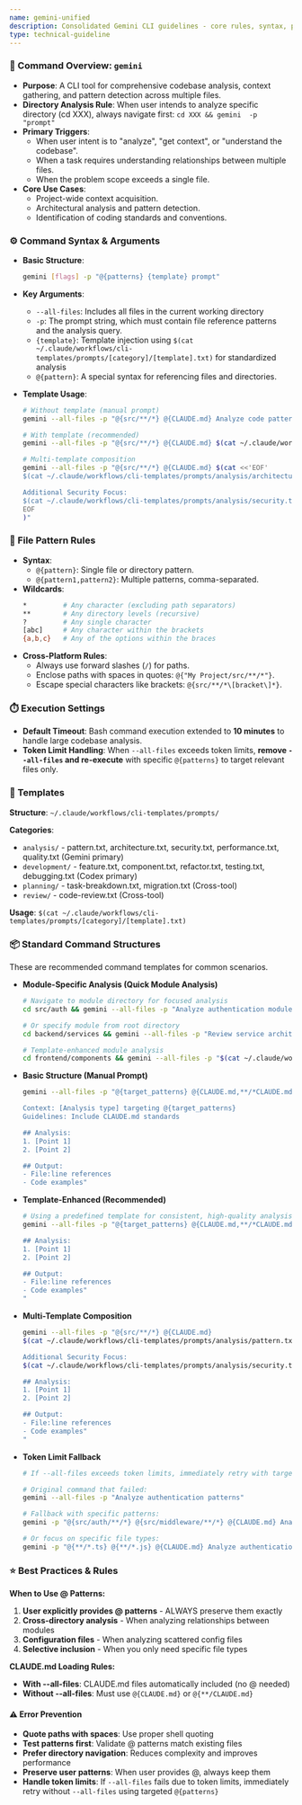 ```yaml
---
name: gemini-unified
description: Consolidated Gemini CLI guidelines - core rules, syntax, patterns, templates, and best practices
type: technical-guideline
---
```


### 🚀 Command Overview: `gemini`

-   **Purpose**: A CLI tool for comprehensive codebase analysis, context gathering, and pattern detection across multiple files.
-   **Directory Analysis Rule**: When user intends to analyze specific directory (cd XXX), always navigate first: `cd XXX && gemini  -p "prompt"`
-   **Primary Triggers**:
    -   When user intent is to "analyze", "get context", or "understand the codebase".
    -   When a task requires understanding relationships between multiple files.
    -   When the problem scope exceeds a single file.
-   **Core Use Cases**:
    -   Project-wide context acquisition.
    -   Architectural analysis and pattern detection.
    -   Identification of coding standards and conventions.

### ⚙️ Command Syntax & Arguments

-   **Basic Structure**:
    ```bash
    gemini [flags] -p "@{patterns} {template} prompt"
    ```
-   **Key Arguments**:
    -   `--all-files`: Includes all files in the current working directory
    -   `-p`: The prompt string, which must contain file reference patterns and the analysis query.
    -   `{template}`: Template injection using `$(cat ~/.claude/workflows/cli-templates/prompts/[category]/[template].txt)` for standardized analysis
    -   `@{pattern}`: A special syntax for referencing files and directories.

-   **Template Usage**:
    ```bash
    # Without template (manual prompt)
    gemini --all-files -p "@{src/**/*} @{CLAUDE.md} Analyze code patterns and conventions"
    
    # With template (recommended)
    gemini --all-files -p "@{src/**/*} @{CLAUDE.md} $(cat ~/.claude/workflows/cli-templates/prompts/analysis/pattern.txt)"
    
    # Multi-template composition
    gemini --all-files -p "@{src/**/*} @{CLAUDE.md} $(cat <<'EOF'
    $(cat ~/.claude/workflows/cli-templates/prompts/analysis/architecture.txt)
    
    Additional Security Focus:
    $(cat ~/.claude/workflows/cli-templates/prompts/analysis/security.txt)
    EOF
    )"
    ```


### 📂 File Pattern Rules

-   **Syntax**:
    -   `@{pattern}`: Single file or directory pattern.
    -   `@{pattern1,pattern2}`: Multiple patterns, comma-separated.
-   **Wildcards**:
    ```bash
    *         # Any character (excluding path separators)
    **        # Any directory levels (recursive)
    ?         # Any single character
    [abc]     # Any character within the brackets
    {a,b,c}   # Any of the options within the braces
    ```
-   **Cross-Platform Rules**:
    -   Always use forward slashes (`/`) for paths.
    -   Enclose paths with spaces in quotes: `@{"My Project/src/**/*"}`.
    -   Escape special characters like brackets: `@{src/**/*\[bracket\]*}`.

### ⏱️ Execution Settings

-   **Default Timeout**: Bash command execution extended to **10 minutes** to handle large codebase analysis.
-   **Token Limit Handling**: When `--all-files` exceeds token limits, **remove `--all-files` and re-execute** with specific `@{patterns}` to target relevant files only.


###  📁 Templates

**Structure**: `~/.claude/workflows/cli-templates/prompts/`

**Categories**:
- `analysis/` - pattern.txt, architecture.txt, security.txt, performance.txt, quality.txt (Gemini primary)
- `development/` - feature.txt, component.txt, refactor.txt, testing.txt, debugging.txt (Codex primary)
- `planning/` - task-breakdown.txt, migration.txt (Cross-tool)
- `review/` - code-review.txt (Cross-tool)

**Usage**: `$(cat ~/.claude/workflows/cli-templates/prompts/[category]/[template].txt)`


### 📦 Standard Command Structures

These are recommended command templates for common scenarios.

-   **Module-Specific Analysis (Quick Module Analysis)**
    ```bash
    # Navigate to module directory for focused analysis
    cd src/auth && gemini --all-files -p "Analyze authentication module patterns and implementation"
    
    # Or specify module from root directory
    cd backend/services && gemini --all-files -p "Review service architecture and dependencies"
    
    # Template-enhanced module analysis
    cd frontend/components && gemini --all-files -p "$(cat ~/.claude/workflows/cli-templates/prompts/analysis/pattern.txt)"
    ```

-   **Basic Structure (Manual Prompt)**
    ```bash
    gemini --all-files -p "@{target_patterns} @{CLAUDE.md,**/*CLAUDE.md}

    Context: [Analysis type] targeting @{target_patterns}
    Guidelines: Include CLAUDE.md standards

    ## Analysis:
    1. [Point 1]
    2. [Point 2]

    ## Output:
    - File:line references
    - Code examples"
    ```

-   **Template-Enhanced (Recommended)**
    ```bash
    # Using a predefined template for consistent, high-quality analysis
    gemini --all-files -p "@{target_patterns} @{CLAUDE.md,**/*CLAUDE.md} $(cat ~/.claude/workflows/cli-templates/prompts/[category]/[template].txt)

    ## Analysis:
    1. [Point 1]
    2. [Point 2]

    ## Output:
    - File:line references
    - Code examples"
    "
    ```

-   **Multi-Template Composition**
    ```bash
    gemini --all-files -p "@{src/**/*} @{CLAUDE.md} 
    $(cat ~/.claude/workflows/cli-templates/prompts/analysis/pattern.txt)

    Additional Security Focus:
    $(cat ~/.claude/workflows/cli-templates/prompts/analysis/security.txt)

    ## Analysis:
    1. [Point 1]
    2. [Point 2]

    ## Output:
    - File:line references
    - Code examples"
    "
    ```

-   **Token Limit Fallback**
    ```bash
    # If --all-files exceeds token limits, immediately retry with targeted patterns:
    
    # Original command that failed:
    gemini --all-files -p "Analyze authentication patterns"
    
    # Fallback with specific patterns:
    gemini -p "@{src/auth/**/*} @{src/middleware/**/*} @{CLAUDE.md} Analyze authentication patterns"
    
    # Or focus on specific file types:
    gemini -p "@{**/*.ts} @{**/*.js} @{CLAUDE.md} Analyze authentication patterns"
    ```

### ⭐ Best Practices & Rules


**When to Use @ Patterns:**
1. **User explicitly provides @ patterns** - ALWAYS preserve them exactly
2. **Cross-directory analysis** - When analyzing relationships between modules
3. **Configuration files** - When analyzing scattered config files
4. **Selective inclusion** - When you only need specific file types

**CLAUDE.md Loading Rules:**
- **With --all-files**: CLAUDE.md files automatically included (no @ needed)
- **Without --all-files**: Must use `@{CLAUDE.md}` or `@{**/CLAUDE.md}`


#### ⚠️ Error Prevention

-   **Quote paths with spaces**: Use proper shell quoting
-   **Test patterns first**: Validate @ patterns match existing files  
-   **Prefer directory navigation**: Reduces complexity and improves performance
-   **Preserve user patterns**: When user provides @, always keep them
-   **Handle token limits**: If `--all-files` fails due to token limits, immediately retry without `--all-files` using targeted `@{patterns}`

